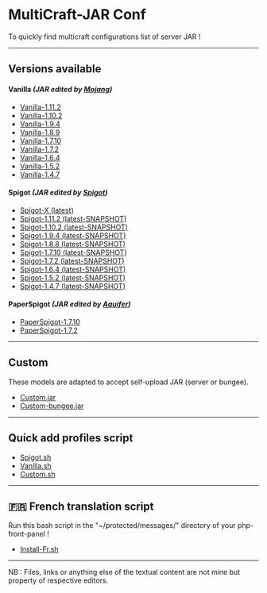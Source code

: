 MultiCraft-JAR Conf
=====
To quickly find multicraft configurations list of server JAR !

-----
Versions available
-----

#### Vanilla _(JAR edited by [Mojang](https://mojang.com))_
* [Vanilla-1.11.2](https://raw.githubusercontent.com/ValentinTh/MultiCraft-JAR-Conf/master/vanilla/vanilla-1.11.2.jar.conf)
* [Vanilla-1.10.2](https://raw.githubusercontent.com/ValentinTh/MultiCraft-JAR-Conf/master/vanilla/vanilla-1.10.2.jar.conf)
* [Vanilla-1.9.4](https://raw.githubusercontent.com/ValentinTh/MultiCraft-JAR-Conf/master/vanilla/vanilla-1.9.4.jar.conf)
* [Vanilla-1.8.9](https://raw.githubusercontent.com/ValentinTh/MultiCraft-JAR-Conf/master/vanilla/vanilla-1.8.9.jar.conf)
* [Vanilla-1.7.10](https://raw.githubusercontent.com/ValentinTh/MultiCraft-JAR-Conf/master/vanilla/vanilla-1.7.10.jar.conf)
* [Vanilla-1.7.2](https://raw.githubusercontent.com/ValentinTh/MultiCraft-JAR-Conf/master/vanilla/vanilla-1.7.2.jar.conf)
* [Vanilla-1.6.4](https://raw.githubusercontent.com/ValentinTh/MultiCraft-JAR-Conf/master/vanilla/vanilla-1.6.4.jar.conf)
* [Vanilla-1.5.2](https://raw.githubusercontent.com/ValentinTh/MultiCraft-JAR-Conf/master/vanilla/vanilla-1.5.2.jar.conf)
* [Vanilla-1.4.7](https://raw.githubusercontent.com/ValentinTh/MultiCraft-JAR-Conf/master/vanilla/vanilla-1.4.7.jar.conf)

#### Spigot _(JAR edited by [Spigot](https://spigotmc.org))_
* [Spigot-X (latest)](https://raw.githubusercontent.com/ValentinTh/MultiCraft-JAR-Conf/master/spigot/spigot-x-latest.jar.conf)
* [Spigot-1.11.2 (latest-SNAPSHOT)](https://raw.githubusercontent.com/ValentinTh/MultiCraft-JAR-Conf/master/spigot/spigot-1.11.2.jar.conf)
* [Spigot-1.10.2 (latest-SNAPSHOT)](https://raw.githubusercontent.com/ValentinTh/MultiCraft-JAR-Conf/master/spigot/spigot-1.10.2.jar.conf)
* [Spigot-1.9.4 (latest-SNAPSHOT)](https://raw.githubusercontent.com/ValentinTh/MultiCraft-JAR-Conf/master/spigot/spigot-1.9.4.jar.conf)
* [Spigot-1.8.8 (latest-SNAPSHOT)](https://raw.githubusercontent.com/ValentinTh/MultiCraft-JAR-Conf/master/spigot/spigot-1.8.8.jar.conf)
* [Spigot-1.7.10 (latest-SNAPSHOT)](https://raw.githubusercontent.com/ValentinTh/MultiCraft-JAR-Conf/master/spigot/spigot-1.7.10-b1657.jar.conf)
* [Spigot-1.7.2 (latest-SNAPSHOT)](https://raw.githubusercontent.com/ValentinTh/MultiCraft-JAR-Conf/master/spigot/spigot-1.7.2-b1339.jar.conf)
* [Spigot-1.6.4 (latest-SNAPSHOT)](https://raw.githubusercontent.com/ValentinTh/MultiCraft-JAR-Conf/master/spigot/spigot-1.6.4.jar.conf)
* [Spigot-1.5.2 (latest-SNAPSHOT)](https://raw.githubusercontent.com/ValentinTh/MultiCraft-JAR-Conf/master/spigot/spigot-1.5.2.jar.conf)
* [Spigot-1.4.7 (latest-SNAPSHOT)](https://raw.githubusercontent.com/ValentinTh/MultiCraft-JAR-Conf/master/spigot/spigot-1.4.7.jar.conf)

#### PaperSpigot _(JAR edited by [Aquifer](https://aquifermc.org))_
* [PaperSpigot-1.7.10]()
* [PaperSpigot-1.7.2]()

----
Custom
-----
These models are adapted to accept self-upload JAR (server or bungee).
* [Custom.jar](https://raw.githubusercontent.com/ValentinTh/MultiCraft-JAR-Conf/master/custom/custom.jar.conf)
* [Custom-bungee.jar](https://raw.githubusercontent.com/ValentinTh/MultiCraft-JAR-Conf/master/custom/custom-bungee.jar.conf)
-----
Quick add profiles script
-----
* [Spigot.sh](https://raw.githubusercontent.com/ValentinTh/MultiCraft-JAR-Conf/master/spigot/spigot.sh)
* [Vanilla.sh](https://raw.githubusercontent.com/ValentinTh/MultiCraft-JAR-Conf/master/vanilla/vanilla.sh)
* [Custom.sh](https://raw.githubusercontent.com/ValentinTh/MultiCraft-JAR-Conf/master/custom/custom.sh)
-----
🇫🇷 French translation script
-----
Run this bash script in the "~/protected/messages/" directory of your php-front-panel !

* [Install-Fr.sh](https://raw.githubusercontent.com/ValentinTh/MultiCraft-JAR-Conf/master/translate/install-fr.sh)
-----
NB : Files, links or anything else of the textual content are not mine but property of respective editors.

